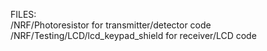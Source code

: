 FILES:  
/NRF/Photoresistor for transmitter/detector code  
/NRF/Testing/LCD/lcd_keypad_shield for receiver/LCD code

